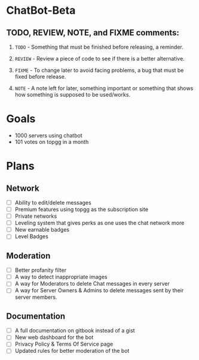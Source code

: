 # ChatBot-Beta

## TODO, REVIEW, NOTE, and FIXME comments:
1. `TODO` - Something that must be finished before releasing, a reminder.

2. `REVIEW` - Review a piece of code to see if there is a better alternative.

3. `FIXME` - To change later to avoid facing problems, a bug that must be fixed before release.

4. `NOTE` - A note left for later, something important or something that shows how something is supposed to be used/works.


# Goals
* 1000 servers using chatbot
* 101 votes on topgg in a month


# Plans

## Network
- [ ] Ability to edit/delete messages
- [ ] Premium features using topgg as the subscription site
- [ ] Private networks
- [ ] Leveling system that gives perks as one uses the chat network more
- [ ] New earnable badges
- [ ] Level Badges

## Moderation
- [ ] Better profanity filter
- [ ] A way to detect inappropriate images
- [ ] A way for Moderators to delete Chat messages in every server
- [ ] A way for Server Owners & Admins to delete messages sent by their server members.

## Documentation
- [ ] A full documentation on gitbook instead of a gist
- [ ] New web dashboard for the bot
- [ ] Privacy Policy & Terms Of Service page
- [ ] Updated rules for better moderation of the bot
